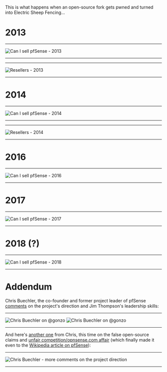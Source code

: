 This is what happens when an open-source fork gets pwned and turned into Electric Sheep Fencing...

# 2013

***
![Can I sell pfSense - 2013](https://github.com/rapi3/pfsense-is-closed-source/blob/master/history/Can_I_sell_pfSense_2013.png)
***

***
![Resellers - 2013](https://github.com/rapi3/pfsense-is-closed-source/blob/master/history/Reseller_subscription_2013.png)
***

# 2014

***
![Can I sell pfSense - 2014](https://github.com/rapi3/pfsense-is-closed-source/blob/master/history/Can_I_sell_pfSense_2014.png)
***

***
![Resellers - 2014](https://github.com/rapi3/pfsense-is-closed-source/blob/master/history/Resellers_2014.png)
***


# 2016

***
![Can I sell pfSense - 2016](https://github.com/rapi3/pfsense-is-closed-source/blob/master/history/Can_I_sell_pfSense_2016.png)
***

# 2017

***
![Can I sell pfSense - 2017](https://github.com/rapi3/pfsense-is-closed-source/blob/master/history/Can_I_sell_pfSense_2017_popup.jpg)
***

# 2018 (?)

***
![Can I sell pfSense - 2018](https://github.com/rapi3/pfsense-is-closed-source/blob/master/history/Can_I_sell_pfSense_2018.jpg)
***

# Addendum

Chris Buechler, the co-founder and former project leader of pfSense [comments](https://news.ycombinator.com/item?id=13615424) on the project's direction and Jim Thompson's leadership skills:

***
![Chris Buechler on @gonzo](https://github.com/rapi3/pfsense-is-closed-source/blob/master/history/chris_buechler_on_gonzo_01.png)
![Chris Buechler on @gonzo](https://github.com/rapi3/pfsense-is-closed-source/blob/master/history/chris_buechler_on_gonzo_02.png)
***

And here's [another one](https://forum.opnsense.org/index.php?topic=6467.msg28077#msg28077) from Chris, this time on the false open-source claims and [unfair competition/opnsense.com affair](https://github.com/rapi3/pfsense-is-closed-source/tree/master/opnsense) (which finally made it even to the [Wikipedia article on pfSense](https://en.wikipedia.org/wiki/PfSense)):

***
![Chris Buechler - more comments on the project direction](https://github.com/rapi3/pfsense-is-closed-source/blob/master/history/chris_buechler_on_wipo_and_fbsd_opensource_firewalls.png)
***

